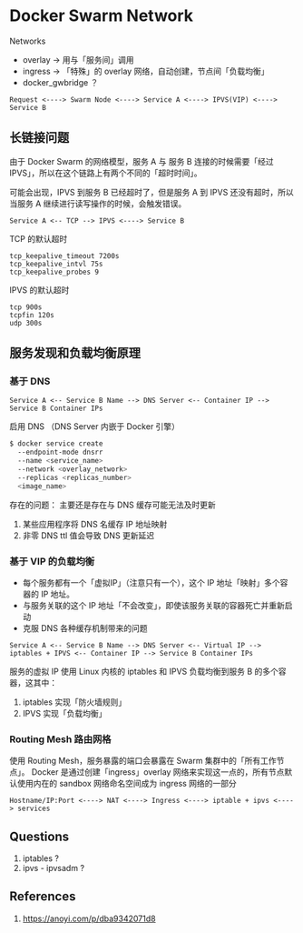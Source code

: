 # Docker Swarm Network

Networks
  * overlay -> 用与「服务间」调用
  * ingress -> 「特殊」的 overlay 网络，自动创建，节点间「负载均衡」
  * docker_gwbridge ？
```
Request <----> Swarm Node <----> Service A <----> IPVS(VIP) <----> Service B
```

## 长链接问题
由于 Docker Swarm 的网络模型，服务 A 与 服务 B 连接的时候需要「经过 IPVS」，所以在这个链路上有两个不同的「超时时间」。

可能会出现，IPVS 到服务 B 已经超时了，但是服务 A 到 IPVS 还没有超时，所以当服务 A 继续进行读写操作的时候，会触发错误。

```
Service A <-- TCP --> IPVS <----> Service B
```

TCP 的默认超时
```
tcp_keepalive_timeout 7200s
tcp_keepalive_intvl 75s
tcp_keepalive_probes 9
```

IPVS 的默认超时
```
tcp 900s
tcpfin 120s
udp 300s
```


## 服务发现和负载均衡原理

### 基于 DNS
```
Service A <-- Service B Name --> DNS Server <-- Container IP --> Service B Container IPs
```

启用 DNS （DNS Server 内嵌于 Docker 引擎）
```bash
$ docker service create 
  --endpoint-mode dnsrr 
  --name <service_name> 
  --network <overlay_network> 
  --replicas <replicas_number> 
  <image_name>
```

存在的问题：
主要还是存在与 DNS 缓存可能无法及时更新
1. 某些应用程序将 DNS 名缓存 IP 地址映射
2. 非零 DNS ttl 值会导致 DNS 更新延迟

### 基于 VIP 的负载均衡
* 每个服务都有一个「虚拟IP」（注意只有一个），这个 IP 地址「映射」多个容器的 IP 地址。
* 与服务关联的这个 IP 地址「不会改变」，即使该服务关联的容器死亡并重新启动
* 克服 DNS 各种缓存机制带来的问题

```
Service A <-- Service B Name --> DNS Server <-- Virtual IP --> iptables + IPVS <-- Container IP --> Service B Container IPs
```

服务的虚拟 IP 使用 Linux 内核的 iptables 和 IPVS 负载均衡到服务 B 的多个容器，这其中：
1. iptables 实现「防火墙规则」
2. IPVS 实现「负载均衡」

### Routing Mesh 路由网格
使用 Routing Mesh，服务暴露的端口会暴露在 Swarm 集群中的「所有工作节点」。
Docker 是通过创建「ingress」overlay 网络来实现这一点的，所有节点默认使用内在的 sandbox 网络命名空间成为 ingress 网络的一部分

```
Hostname/IP:Port <----> NAT <----> Ingress <----> iptable + ipvs <----> services
```

## Questions
1. iptables ?
2. ipvs - ipvsadm ?

## References
1. https://anoyi.com/p/dba9342071d8
